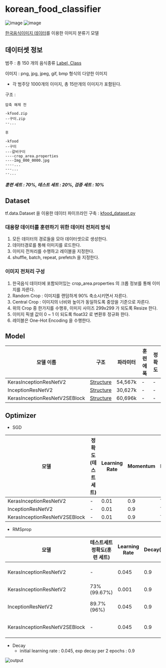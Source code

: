  # korean_food_classifier


![image](https://user-images.githubusercontent.com/33340741/152799667-1145bd0c-23b9-4461-9248-379079d8f119.png)
![image](https://user-images.githubusercontent.com/33340741/152803530-02949121-2f13-4ecc-9d0a-7565a6e975e1.png)

[한국음식이미지 데이터](https://aihub.or.kr/aidata/13594)를 이용한 이미지 분류기 모델

## 데이터셋 정보
범주 : 총 150 개의 음식종류 [Label, Class](https://github.com/kimhwijin/korean_food_classifier/blob/master/class_to_label.txt) 

이미지 : png, jpg, jpeg, gif, bmp 형식의 다양한 이미지
- 각 범주당 1000개의 이미지, 총 15만개의 이미지가 포함된다.

구조 :

```
압축 해제 전

-kfood.zip
--구이.zip
--...

후

-kfood
--구이
---갈비구이
----crop_area.properties
----Img_000_0000.jpg
----...
---...
--...

```
##### 훈련 세트 : 70%, 테스트 세트 : 20%, 검증 세트 : 10%

## Dataset

tf.data.Dataset 을 이용한 데이터 파이프라인 구축 : [kfood_dataset.py](https://github.com/kimhwijin/korean_food_classifier/blob/master/kfood_dataset.py)

### 대용량 데이터를 훈련하기 위한 데이터 전처리 방식
1. 모든 데이터의 경로들을 모아 데이터셋으로 생성한다.
2. 데이터경로를 통해 이미지를 로드한다.
3. 이미지 전처리를 수행하고 레이블을 지정한다.
4. shuffle, batch, repeat, prefetch 을 지정한다.

### 이미지 전처리 구성
1. 한국음식 데이터에 포함되어있는 crop_area.properties 의 크롭 정보를 통해 이미지를 자른다.
2. Random Crop : 이미지를 랜덤하게 90% 축소시키면서 자른다.
3. Central Crop : 이미지의 너비와 높이가 동일하도록 중앙을 기준으로 자른다.
4. 위의 Crop 중 한가지를 수행후, 이미지 사이즈 299x299 가 되도록 Resize 한다.
5. 이미지 픽셀 값이 0 ~ 1 이 되도록 float32 로 변환후 정규화 한다.
6. 레이블은 One-Hot Encoding 을 수행한다.


## Model

|모델 이름|구조|파라미터|훈련 에폭|정확도|
|---|---|---|---|---|
|KerasInceptionResNetV2|[Structure](https://github.com/kimhwijin/korean_food_classifier/blob/master/application/keras_inception_resnet_v2.py)|54,567k|-|-|
|InceptionResNetV2|[Structure](https://github.com/kimhwijin/korean_food_classifier/blob/master/application/inception_resnet_v2.py)|30,627k|-|-|
|KerasInceptionResNetV2SEBlock|[Structure](https://github.com/kimhwijin/korean_food_classifier/blob/master/application/keras_inception_resnet_v2_se.py)|60,696k|-|-|


## Optimizer

- SGD


|모델|정확도(테스트 세트)|Learning Rate|Momentum|Nesterov|Learning Rate Decay|
|---|---|---|---|---|---|
|KerasInceptionResNetV2|-|0.01|0.9|True|0.001(linear)|
|InceptionResNetV2|-|0.01|0.9|True|0.001(linear)|
|KerasInceptionResNetV2SEBlock|-|0.01|0.9|True|0.001(linear)|

- RMSprop


|모델|테스트세트 정확도(훈련 세트)|Learning Rate|Decay(rho)|Momentum|Epsilon|Learning Rate Decay|
|---|---|---|---|---|---|---|
|KerasInceptionResNetV2|-|0.045|0.9|0.0|1.0|0.94(exp, per 2 epochs)|
|KerasInceptionResNetV2|73%(99.67%)|0.001|0.9|0.9|1.0|-|
|InceptionResNetV2|89.7%(96%)|0.045|0.9|0.0|1.0|0.94(exp, per 2 epochs)|
|KerasInceptionResNetV2SEBlock|-|0.045|0.9|0.0|1.0|0.94(exp, per 2 epochs)|

- Decay
  - initial learning rate : 0.045, exp decay per 2 epochs : 0.9

![output](https://user-images.githubusercontent.com/33340741/153397885-8706b1a8-6bc7-4dc3-9b90-f351e70f77d0.png)
